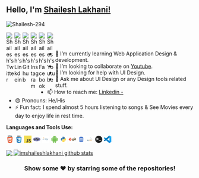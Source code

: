## Hello, I'm [Shailesh Lakhani!](https://www.shaileshlakhani.me/) 

<p align="left"> <img src="https://komarev.com/ghpvc/?username=Shailesh-294&label=Profile View's&color=blue&style=plastic" alt="Shailesh-294" /> </p>

<a href="#">
  <img align="left" alt="Shailesh's Twitter" width="22px" src="https://cdn.jsdelivr.net/npm/simple-icons@v3/icons/twitter.svg" />
</a>
<a href="https://www.linkedin.com/in/imshaileshlakhani/">
  <img align="left" alt="Shailesh's Linkdein" width="22px" src="https://cdn.jsdelivr.net/npm/simple-icons@v3/icons/linkedin.svg" />
</a>
<a href="https://github.com/imshaileshlakhani">
  <img align="left" alt="Shailesh's Github" width="22px" src="https://cdn.jsdelivr.net/npm/simple-icons@v3/icons/github.svg" />
</a>
<a href="https://www.instagram.com/sendy_patel_29/">
  <img align="left" alt="Shailesh's Instagram" width="22px" src="https://cdn.jsdelivr.net/npm/simple-icons@v3/icons/instagram.svg" />
</a>
<a href="https://m.facebook.com/saylas.lakhana">
  <img align="left" alt="Shailesh's Facebook" width="22px" src="https://cdn.jsdelivr.net/npm/simple-icons@v3/icons/facebook.svg" />
</a>
<a href="#">
  <img align="left" alt="Shailesh's Youtube" width="22px" src="https://cdn.jsdelivr.net/npm/simple-icons@v3/icons/youtube.svg" />
</a>

<br/>
<br/>

- 🌱 I’m currently learning Web Application Design & development.
- 👯 I’m looking to collaborate on [Youtube]().
- 🤔 I’m looking for help with UI Design.
- 💬 Ask me about UI Design or any Design tools related stuff.
- 📫 How to reach me: [Linkedin - ](https://www.linkedin.com/in/imshaileshlakhani/)
- 😄 Pronouns: He/His
- ⚡ Fun fact: I spend almost 5 hours listening to songs & See Movies every day to enjoy life in rest time.



**Languages and Tools Use:**  


<code><img height="20" src="https://raw.githubusercontent.com/github/explore/80688e429a7d4ef2fca1e82350fe8e3517d3494d/topics/html/html.png"></code>
<code><img height="20" src="https://raw.githubusercontent.com/github/explore/80688e429a7d4ef2fca1e82350fe8e3517d3494d/topics/css/css.png"></code>
<code><img height="20" src="https://raw.githubusercontent.com/github/explore/80688e429a7d4ef2fca1e82350fe8e3517d3494d/topics/javascript/javascript.png"></code>
<code><img height="20" src="https://raw.githubusercontent.com/github/explore/80688e429a7d4ef2fca1e82350fe8e3517d3494d/topics/php/php.png"></code>
<code><img height="20" src="https://raw.githubusercontent.com/github/explore/80688e429a7d4ef2fca1e82350fe8e3517d3494d/topics/java/java.png"></code>
<code><img height="20" src="https://raw.githubusercontent.com/github/explore/80688e429a7d4ef2fca1e82350fe8e3517d3494d/topics/android/android.png"></code>
<code><img height="20" src="https://raw.githubusercontent.com/github/explore/80688e429a7d4ef2fca1e82350fe8e3517d3494d/topics/python/python.png"></code>
<code><img height="20" src="https://raw.githubusercontent.com/github/explore/80688e429a7d4ef2fca1e82350fe8e3517d3494d/topics/git/git.png"></code>
<code><img height="20" src="https://raw.githubusercontent.com/github/explore/80688e429a7d4ef2fca1e82350fe8e3517d3494d/topics/sql/sql.png"></code>
<code><img height="20" src="https://raw.githubusercontent.com/github/explore/80688e429a7d4ef2fca1e82350fe8e3517d3494d/topics/mysql/mysql.png"></code>
<code><img height="20" src="https://raw.githubusercontent.com/github/explore/80688e429a7d4ef2fca1e82350fe8e3517d3494d/topics/terminal/terminal.png"></code>
<code><img height="20" src="https://raw.githubusercontent.com/github/explore/80688e429a7d4ef2fca1e82350fe8e3517d3494d/topics//visual-studio-code//visual-studio-code.png"></code>


<a href="https://github.com/imshaileshlakhani">
  <img align="center" src="https://github-readme-stats.vercel.app/api/top-langs/?username=imshaileshlakhani&theme=dark&hide_langs_below=1" />
</a>
<a href="https://github.com/imshaileshlakhani">
 <img align="center" src="https://github-readme-stats.vercel.app/api?username=imshaileshlakhani&show_icons=true&theme=dark&line_height=27" alt="imshaileshlakhani github stats"/>
</a>

<div align="center">

### Show some ❤️ by starring some of the repositories!

</div>
